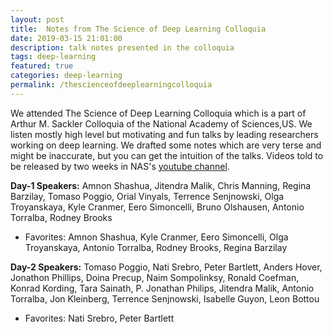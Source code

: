 ```yaml
---
layout: post
title:  Notes from The Science of Deep Learning Colloquia
date: 2019-03-15 21:01:00
description: talk notes presented in the colloquia
tags: deep-learning
featured: true
categories: deep-learning
permalink: /thescienceofdeeplearningcolloquia
---
```


We attended The Science of Deep Learning Colloquia which is a part of Arthur M. Sackler Colloquia of the National Academy of Sciences,US. We listen mostly high level but motivating and fun talks by leading researchers working on deep learning. We drafted some notes which are very terse and might be inaccurate, but you can get the intuition of the talks. Videos told to be released by two weeks in NAS's <a href="https://www.youtube.com/channel/UCjRi55v27uyD31Cp0WwGS5Q">youtube channel</a>.

<strong>Day-1 Speakers:</strong> Amnon Shashua, Jitendra Malik, Chris Manning, Regina Barzilay, Tomaso Poggio, Orial Vinyals, Terrence Senjnowski, Olga Troyanskaya, Kyle Cranmer, Eero Simoncelli, Bruno Olshausen, Antonio Torralba, Rodney Brooks
<ul>
 	<li>Favorites: Amnon Shashua, Kyle Cranmer, Eero Simoncelli, Olga Troyanskaya, Antonio Torralba, Rodney Brooks, Regina Barzilay</li>
</ul>
<strong>Day-2 Speakers:</strong> Tomaso Poggio, Nati Srebro, Peter Bartlett, Anders Hover, Jonathon Phillips, Doina Precup, Naim Sompolinksy, Ronald Coefman, Konrad Kording, Tara Sainath, P. Jonathan Philips, Jitendra Malik, Antonio Torralba, Jon Kleinberg, Terrence Senjnowski, Isabelle Guyon, Leon Bottou
<ul>
 	<li>Favorites: Nati Srebro, Peter Bartlett</li>
</ul>
<!--more-->

<script src="https://gist.github.com/ekinakyurek/4690e968e0b827de0c39a363e4c75c96.js"></script>